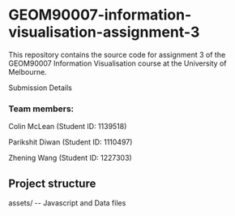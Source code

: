 # GEOM90007-information-visualisation-assignment-3

This repository contains the source code for assignment 3 of the GEOM90007 Information Visualisation course at the University of Melbourne.

Submission Details


### Team members:

Colin McLean (Student ID: 1139518)

Parikshit Diwan (Student ID: 1110497)

Zhening Wang (Student ID: 1227303)

## Project structure

assets/ -- Javascript and Data files
